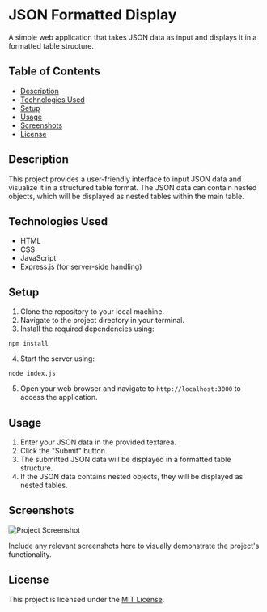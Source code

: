# JSON Formatted Display

A simple web application that takes JSON data as input and displays it in a formatted table structure.

## Table of Contents

- [Description](#description)
- [Technologies Used](#technologies-used)
- [Setup](#setup)
- [Usage](#usage)
- [Screenshots](#screenshots)
- [License](#license)

## Description

This project provides a user-friendly interface to input JSON data and visualize it in a structured table format. The JSON data can contain nested objects, which will be displayed as nested tables within the main table.

## Technologies Used

- HTML
- CSS
- JavaScript
- Express.js (for server-side handling)

## Setup

1. Clone the repository to your local machine.
2. Navigate to the project directory in your terminal.
3. Install the required dependencies using:
```
npm install
```
4. Start the server using:
```
node index.js
```

5. Open your web browser and navigate to `http://localhost:3000` to access the application.

## Usage

1. Enter your JSON data in the provided textarea.
2. Click the "Submit" button.
3. The submitted JSON data will be displayed in a formatted table structure.
4. If the JSON data contains nested objects, they will be displayed as nested tables.

## Screenshots

![Project Screenshot](https://example.com/images/screenshot.png)

Include any relevant screenshots here to visually demonstrate the project's functionality.

## License

This project is licensed under the [MIT License](LICENSE).

